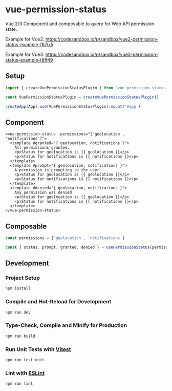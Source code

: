 # vue-permission-status

Vue 2/3 Component and composable to query for Web API permission state.

Example for Vue2: https://codesandbox.io/p/sandbox/vue2-permission-status-example-f67lx5

Example for Vue3: https://codesandbox.io/p/sandbox/vue3-permission-status-example-t8ff49

## Setup

```typescript
import { createVuePermissionStatusPlugin } from 'vue-permission-status'

const VuePermissionStatusPlugin = createVuePermissionStatusPlugin()

createApp(App).use(VuePermissionStatusPlugin).mount('#app')
```

## Component

```vue
<vue-permission-status :permissions="['geolocation', 'notifications']">
  <template #granted="{ geolocation, notifications }">
    All permissions granted.
    <p>Status for geolocation is {{ geolocation }}</p>
    <p>Status for notifications is {{ notifications }}</p>
  </template>
  <template #prompt="{ geolocation, notifications }">
    A permission is prompting to the user
    <p>Status for geolocation is {{ geolocation }}</p>
    <p>Status for notifications is {{ notifications }}</p>
  </template>
  <template #denied="{ geolocation, notifications }">
    Any permission was denied
    <p>Status for geolocation is {{ geolocation }}</p>
    <p>Status for notifications is {{ notifications }}</p>
  </template>
</vue-permission-status>

```

## Composable

```typescript
const permissions = ['geolocation', 'notifications']

const { states, prompt, granted, denied } = usePermissionStatus(permissions)

```

## Development

### Project Setup

```sh
npm install
```

### Compile and Hot-Reload for Development

```sh
npm run dev
```

### Type-Check, Compile and Minify for Production

```sh
npm run build
```

### Run Unit Tests with [Vitest](https://vitest.dev/)

```sh
npm run test:unit
```

### Lint with [ESLint](https://eslint.org/)

```sh
npm run lint
```
